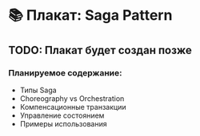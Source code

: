 # 📚 Плакат: Saga Pattern

## TODO: Плакат будет создан позже

### Планируемое содержание:
- Типы Saga
- Choreography vs Orchestration
- Компенсационные транзакции
- Управление состоянием
- Примеры использования
